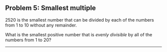 ## Problem 5: Smallest multiple

2520 is the smallest number that can be divided by each of the numbers from 1 to 10 without any remainder.

What is the smallest positive number that is *evenly divisible* by all of the numbers from 1 to 20? 

---

